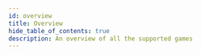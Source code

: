```yaml
---
id: overview
title: Overview
hide_table_of_contents: true
description: An overview of all the supported games
---
```

